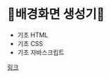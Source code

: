 <!-- #이 제목 -->
# 🎈배경화면 생성기🥽

<!-- +가 리스트 -->
+ 기초 HTML
+ 기초 CSS
+ 기초 자바스크립트

<!-- [링크](여기 주소) -->
[링크](https://dlfgurdla.github.io/BackgroundGenerator/)